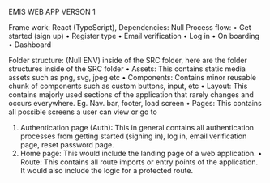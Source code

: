 EMIS WEB APP VERSON 1


Frame work: React (TypeScript),
Dependencies: Null
Process flow: 
•	Get started (sign up)
•	Register type
•	Email verification
•	Log in
•	On boarding 
•	Dashboard

Folder structure: (Null ENV) inside of the SRC folder, here are the folder structures inside of the SRC folder
•	Assets: This contains static media assets such as png, svg, jpeg etc
•	Components: Contains minor reusable chunk of components such as custom buttons, input, etc
•	Layout: This contains majorly used sections of the application that rarely changes and occurs everywhere. Eg. Nav. bar, footer, load screen
•	Pages: This contains all possible screens a user can view or go to
1.	Authentication page (Auth): This in general contains all authentication processes from getting started (signing in), log in, email verification page, reset password page.
2.	Home page: This would include the landing page of a web application.
•	 Route: This contains all route imports or entry points of the application. It would also include the logic for a protected route.
